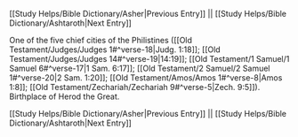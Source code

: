 [[Study Helps/Bible Dictionary/Asher|Previous Entry]]  ||  [[Study Helps/Bible Dictionary/Ashtaroth|Next Entry]]

 One of the five chief cities of the Philistines ([[Old Testament/Judges/Judges 1#^verse-18|Judg. 1:18]]; [[Old Testament/Judges/Judges 14#^verse-19|14:19]]; [[Old Testament/1 Samuel/1 Samuel 6#^verse-17|1 Sam. 6:17]]; [[Old Testament/2 Samuel/2 Samuel 1#^verse-20|2 Sam. 1:20]]; [[Old Testament/Amos/Amos 1#^verse-8|Amos 1:8]]; [[Old Testament/Zechariah/Zechariah 9#^verse-5|Zech. 9:5]]). Birthplace of Herod the Great.

[[Study Helps/Bible Dictionary/Asher|Previous Entry]]  ||  [[Study Helps/Bible Dictionary/Ashtaroth|Next Entry]]